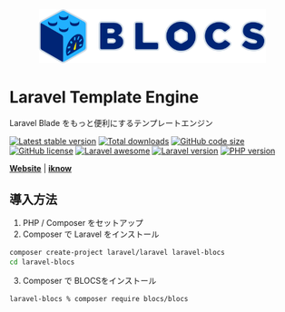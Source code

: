 <div align="center"><img src="logo.svg" width="400" /></div>

# Laravel Template Engine
Laravel Blade をもっと便利にするテンプレートエンジン

[![Latest stable version](https://img.shields.io/packagist/v/blocs/blocs)](https://packagist.org/packages/blocs/blocs)
[![Total downloads](https://img.shields.io/packagist/dt/blocs/blocs)](https://packagist.org/packages/blocs/blocs)
[![GitHub code size](https://img.shields.io/github/languages/code-size/blocs/blocs)](https://github.com/blocs/blocs)
[![GitHub license](https://img.shields.io/github/license/blocs/blocs)](https://github.com/blocs/blocs)
[![Laravel awesome](https://img.shields.io/badge/Awesome-Laravel-green)](https://github.com/blocs/blocs)
[![Laravel version](https://img.shields.io/badge/laravel-%3E%3D10-green)](https://github.com/blocs/blocs)
[![PHP version](https://img.shields.io/badge/php-%3E%3D8.3-blue)](https://github.com/blocs/blocs)

[**Website**](https://blocs.jp/)
| [**iknow**](https://linear.iknow.dev/?category=2)

## 導入方法
1. PHP / Composer をセットアップ
2. Composer で Laravel をインストール
```sh
composer create-project laravel/laravel laravel-blocs
cd laravel-blocs
```

3. Composer で BLOCSをインストール
```sh
laravel-blocs % composer require blocs/blocs    
```
